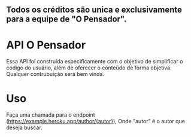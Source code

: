 ## Todos os créditos são unica e exclusivamente para a equipe de "O Pensador".

# API O Pensador

Essa API foi construída especificamente com o objetivo de simplificar o código do usuário, além de oferecer o conteúdo de forma objetiva. Qualquer contrubuição será bem vinda.

# Uso

Faça uma chamada para o endpoint (https://example.heroku.app/author/{autor}),
Onde "autor" é o autor que deseja buscar.